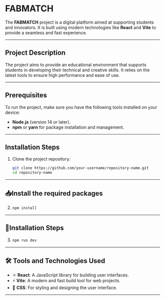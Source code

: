 # FABMATCH

The **FABMATCH** project is a digital platform aimed at supporting students and innovators. It is built using modern technologies like **React** and **Vite** to provide a seamless and fast experience.

---

## Project Description

The project aims to provide an educational environment that supports students in developing their technical and creative skills. It relies on the latest tools to ensure high performance and ease of use.

---

## Prerequisites

To run the project, make sure you have the following tools installed on your device:

- **Node.js** (version 14 or later).
- **npm** or **yarn** for package installation and management.

---

## Installation Steps

1. Clone the project repository:
   ```bash
   git clone https://github.com/your-username/repository-name.git
   cd repository-name
---

## 📥Install the required packages

2.
   ```bash
   npm install
---
## 🚀Installation Steps
3.
   ```bash
   npm run dev
---
## 🛠️ Tools and Technologies Used

- ⚛️ **React**: A JavaScript library for building user interfaces.
- ⚡ **Vite**: A modern and fast build tool for web projects.
- 🎨 **CSS**: For styling and designing the user interface.

---

